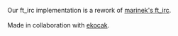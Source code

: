 Our ft\_irc implementation is a rework of [marinek's ft_irc](https://github.com/marineks/Ft_irc).\
\
Made in collaboration with [ekocak](https://profile.intra.42.fr/users/ekocak).

